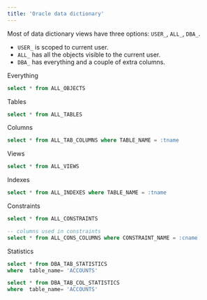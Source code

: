 ```yaml
---
title: 'Oracle data dictionary'
---
```

Most of data dictionary views have three options: `USER_`, `ALL_`, `DBA_`.
- `USER_` is scoped to current user.
- `ALL_` has all the objects visible to the current user.
- `DBA_` has everything and a couple of extra columns.

Everything
```sql
select * from ALL_OBJECTS
```

Tables
```sql
select * from ALL_TABLES
```

Columns
```sql
select * from ALL_TAB_COLUMNS where TABLE_NAME = :tname
```

Views
```sql
select * from ALL_VIEWS
```

Indexes
```sql
select * from ALL_INDEXES where TABLE_NAME = :tname
```

Constraints
```sql
select * from ALL_CONSTRAINTS

-- columns used in constraints
select * from ALL_CONS_COLUMNS where CONSTRAINT_NAME = :cname
```

Statistics
```sql
select * from DBA_TAB_STATISTICS
where  table_name= 'ACCOUNTS'

select * from DBA_TAB_COL_STATISTICS
where  table_name= 'ACCOUNTS'
```
